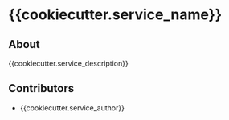 # {{cookiecutter.service_name}}

## About

{{cookiecutter.service_description}}

## Contributors

- {{cookiecutter.service_author}}
